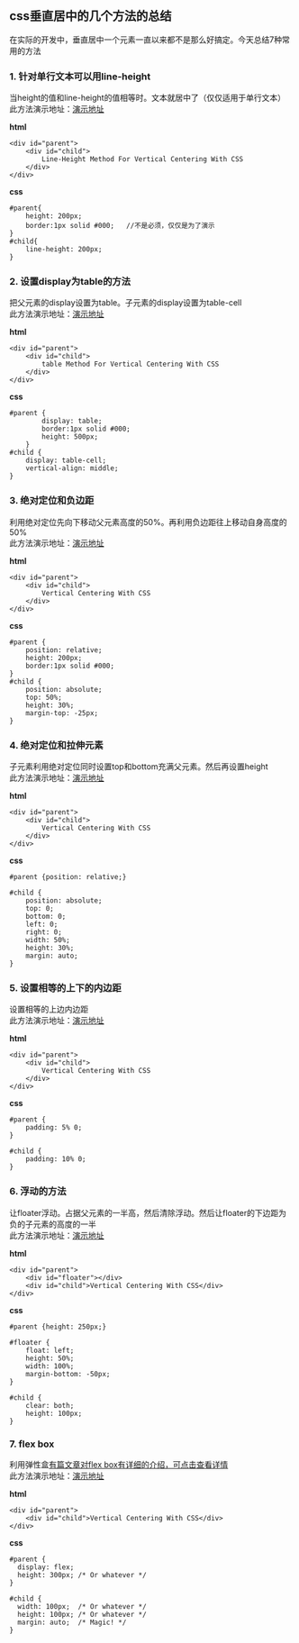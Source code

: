 ## css垂直居中的几个方法的总结
在实际的开发中，垂直居中一个元素一直以来都不是那么好搞定。今天总结7种常用的方法

### 1. 针对单行文本可以用line-height
当height的值和line-height的值相等时。文本就居中了（仅仅适用于单行文本）	
此方法演示地址：[演示地址](http://codepen.io/zhaojianxin/pen/ZpQLEV)
	 
**html**
``` 
<div id="parent">
	<div id="child">
		Line-Height Method For Vertical Centering With CSS
	</div>
</div>
```  
**css**
```
#parent{
	height: 200px;     
	border:1px solid #000;   //不是必须，仅仅是为了演示
}
#child{
	line-height: 200px;
}
```

### 2. 设置display为table的方法
把父元素的display设置为table。子元素的display设置为table-cell 	
此方法演示地址：[演示地址](http://codepen.io/zhaojianxin/pen/EgPkaz)
	 
**html**
``` 
<div id="parent">
	<div id="child">
		table Method For Vertical Centering With CSS
	</div>
</div>
```  
**css**
```
#parent {
		display: table;
		border:1px solid #000;
		height: 500px;
	}
#child {
	display: table-cell;
	vertical-align: middle;
}
```  
### 3. 绝对定位和负边距
利用绝对定位先向下移动父元素高度的50%。再利用负边距往上移动自身高度的50% 	
此方法演示地址：[演示地址](http://codepen.io/zhaojianxin/pen/bwEgVY)
	 
**html**
``` 
<div id="parent">
	<div id="child">
		Vertical Centering With CSS
	</div>
</div>
```  
**css**
```
#parent {
	position: relative;
	height: 200px;
	border:1px solid #000;
}
#child {
	position: absolute;
	top: 50%;
	height: 30%;
	margin-top: -25px;
}
```  
### 4. 绝对定位和拉伸元素
子元素利用绝对定位同时设置top和bottom充满父元素。然后再设置height 	
此方法演示地址：[演示地址](http://codepen.io/zhaojianxin/pen/bwEgVY)
	 
**html**
``` 
<div id="parent">
	<div id="child">
		Vertical Centering With CSS
	</div>
</div>
```  
**css**
```
#parent {position: relative;}

#child {
    position: absolute;
    top: 0;
    bottom: 0;
    left: 0;
    right: 0;
    width: 50%;
    height: 30%;
    margin: auto;
}
```      
### 5. 设置相等的上下的内边距
设置相等的上边内边距 	
此方法演示地址：[演示地址](http://codepen.io/zhaojianxin/pen/BLjpKw)
	 
**html**
``` 
<div id="parent">
	<div id="child">
		Vertical Centering With CSS
	</div>
</div>
```  
**css**
```
#parent {
    padding: 5% 0;
}

#child {
    padding: 10% 0;
}
```      
### 6. 浮动的方法
让floater浮动。占据父元素的一半高，然后清除浮动。然后让floater的下边距为负的子元素的高度的一半		
此方法演示地址：[演示地址](http://codepen.io/zhaojianxin/pen/pEgRbO)
	 
**html**
``` 
<div id="parent">
    <div id="floater"></div>
    <div id="child">Vertical Centering With CSS</div>
</div>
```  
**css**
```
#parent {height: 250px;}

#floater {
    float: left;
    height: 50%;
    width: 100%;
    margin-bottom: -50px;
}

#child {
    clear: both;
    height: 100px;
}
```    
### 7. flex box
利用弹性盒[有篇文章对flex box有详细的介绍，可点击查看详情](http://www.w3cplus.com/css3/a-guide-to-flexbox.html)		
此方法演示地址：[演示地址](http://codepen.io/zhaojianxin/pen/XjXpKw)
	 
**html**
``` 
<div id="parent">
    <div id="child">Vertical Centering With CSS</div>
</div>
```  
**css**
```
#parent {
  display: flex;
  height: 300px; /* Or whatever */
}

#child {
  width: 100px;  /* Or whatever */
  height: 100px; /* Or whatever */
  margin: auto;  /* Magic! */
}
```    

